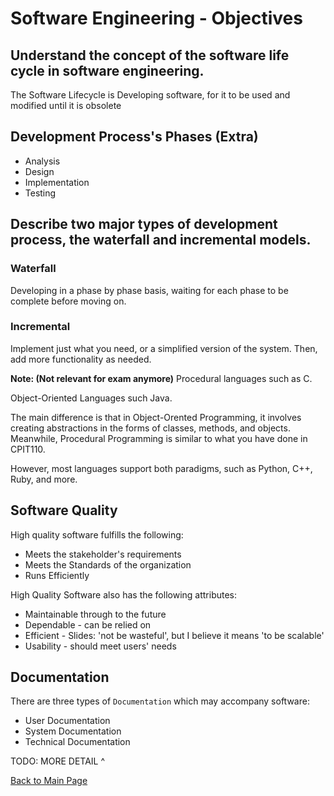 # Software Engineering - Objectives
## Understand the concept of the software life cycle in software engineering.
The Software Lifecycle is Developing software, for it to be used and modified until it is obsolete

## Development Process's Phases (Extra)
- Analysis
- Design
- Implementation
- Testing

## Describe two major types of development process, the waterfall and incremental models.
### Waterfall
Developing in a phase by phase basis, waiting for each phase to be complete before moving on.

### Incremental
Implement just what you need, or a simplified version of the system. Then, add more functionality as needed.


**Note: (Not relevant for exam anymore)**
Procedural languages such as C.

Object-Oriented Languages such Java.

The main difference is that in Object-Orented Programming, it involves creating abstractions in the forms of classes, methods, and objects. Meanwhile, Procedural Programming is similar to what you have done in CPIT110.

However, most languages support both paradigms, such as Python, C++, Ruby, and more.

## Software Quality
High quality software fulfills the following:
- Meets the stakeholder's requirements
- Meets the Standards of the organization
- Runs Efficiently

High Quality Software also has the following attributes:
- Maintainable through to the future
- Dependable - can be relied on
- Efficient - Slides: 'not be wasteful', but I believe it means 'to be scalable'
- Usability - should meet users' needs

## Documentation
There are three types of `Documentation` which may accompany software:
- User Documentation
- System Documentation
- Technical Documentation

TODO: MORE DETAIL ^

[Back to Main Page](../README.md)
